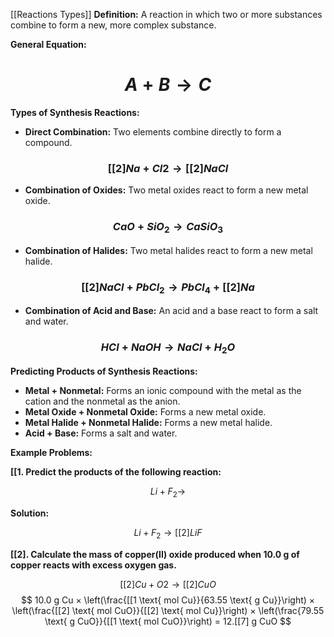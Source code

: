 [[Reactions Types]]
**Definition:** A reaction in which two or more substances combine to form a new, more complex substance.

**General Equation:**
# $$ A + B → C $$
**Types of Synthesis Reactions:**

* **Direct Combination:** Two elements combine directly to form a compound.
### $$ [[2] Na + Cl2 → [[2] NaCl $$
* **Combination of Oxides:** Two metal oxides react to form a new metal oxide.
### $$ CaO + SiO_2 → CaSiO_3 $$
* **Combination of Halides:** Two metal halides react to form a new metal halide.
### $$ [[2] NaCl + PbCl_2 → PbCl_4 + [[2] Na $$
* **Combination of Acid and Base:** An acid and a base react to form a salt and water.
### $$ HCl + NaOH → NaCl + H_2O $$
**Predicting Products of Synthesis Reactions:**

* **Metal + Nonmetal:** Forms an ionic compound with the metal as the cation and the nonmetal as the anion.
* **Metal Oxide + Nonmetal Oxide:** Forms a new metal oxide.
* **Metal Halide + Nonmetal Halide:** Forms a new metal halide.
* **Acid + Base:** Forms a salt and water.

**Example Problems:**

**[[1. Predict the products of the following reaction:**

$$ Li + F_2 → $$

**Solution:**

$$ Li + F_2 → [[2] LiF $$

**[[2]. Calculate the mass of copper(II) oxide produced when 10.0 g of copper reacts with excess oxygen gas.**

$$ [[2] Cu + O2 → [[2] CuO $$
$$ 10.0 g Cu × \left(\frac{[[1 \text{ mol Cu}}{63.55 \text{ g Cu}}\right) × \left(\frac{[[2] \text{ mol CuO}}{[[2] \text{ mol Cu}}\right) × \left(\frac{79.55 \text{ g CuO}}{[[1 \text{ mol CuO}}\right) = 12.[[7] g CuO $$